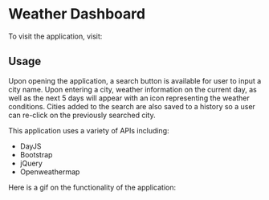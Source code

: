 # Weather Dashboard

To visit the application, visit: 

## Usage

Upon opening the application, a search button is available for user to input a city name. Upon entering a city, weather information on the current day, as well as the next 5 days will appear with an icon representing the weather conditions. Cities added to the search are also saved to a history so a user can re-click on the previously searched city.

This application uses a variety of APIs including:

* DayJS
* Bootstrap
* jQuery
* Openweathermap

Here is a gif on the functionality of the application: